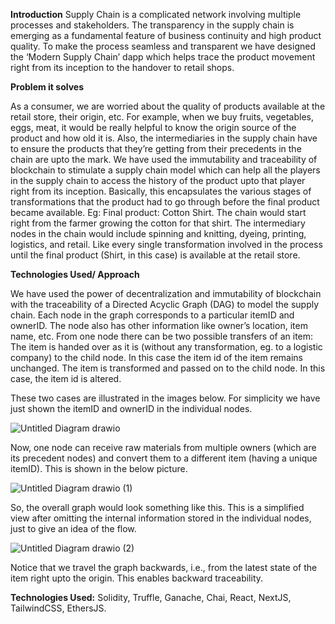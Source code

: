 **Introduction**
Supply Chain is a complicated network involving multiple processes and stakeholders. The transparency in the supply chain is emerging as a fundamental feature of business continuity
and high product quality. To make the process seamless and transparent we have designed the ‘Modern Supply Chain’ dapp which helps trace the product movement right from its inception to the handover to retail shops.


**Problem it solves**

As a consumer, we are worried about the quality of products available at the retail store, their origin, etc. For example, when we buy fruits, vegetables, eggs, meat, it would be really helpful to know the origin source of the product and how old it is. Also, the intermediaries in the supply chain have to ensure the products that they’re getting from their precedents in the chain are upto the mark. We have used the immutability and traceability of blockchain to stimulate a supply chain model which can help all the players in the supply chain to access the history of the product upto that player right from its inception. Basically, this encapsulates the various stages of transformations that the product had to go through before the final product became available. 
Eg: Final product: Cotton Shirt.
The chain would start right from the farmer growing the cotton for that shirt. The intermediary nodes in the chain would include spinning and knitting, dyeing, printing, logistics, and retail. Like every single transformation involved in the process until the final product (Shirt, in this case) is available at the retail store.



**Technologies Used/ Approach**

We have used the power of decentralization and immutability of blockchain with the traceability of a Directed Acyclic Graph (DAG) to model the supply chain.
Each node in the graph corresponds to a particular itemID and ownerID. The node also has other information like owner’s location, item name, etc. 
From one node there can be two possible transfers of an item:
The item is handed over as it is (without any transformation, eg. to a logistic company) to the child node. In this case the item id of the item remains unchanged.
The item is transformed and passed on to the child node. In this case, the item id is altered.

These two cases are illustrated in the images below. For simplicity we have just shown the itemID and ownerID in the individual nodes.

![Untitled Diagram drawio](https://user-images.githubusercontent.com/86529959/160292081-4cfcb7d3-325e-4393-9819-1f2672cab142.png)

Now, one node can receive raw materials from multiple owners (which are its precedent nodes) and convert them to a different item (having a unique itemID). This is shown in the below picture.

![Untitled Diagram drawio (1)](https://user-images.githubusercontent.com/86529959/160292107-b2e9dde8-c806-40b1-b8a8-a801b85e307c.png)

So, the overall graph would look something like this. This is a simplified view after omitting the internal information stored in the individual nodes, just to give an idea of the flow. 

![Untitled Diagram drawio (2)](https://user-images.githubusercontent.com/86529959/160292119-2dbe1801-f4f6-4679-9339-2b986ba7672a.png)

Notice that we travel the graph backwards, i.e., from the latest state of the item right upto the origin. This enables backward traceability.


**Technologies Used:** Solidity, Truffle, Ganache, Chai, React, NextJS, TailwindCSS, EthersJS.

